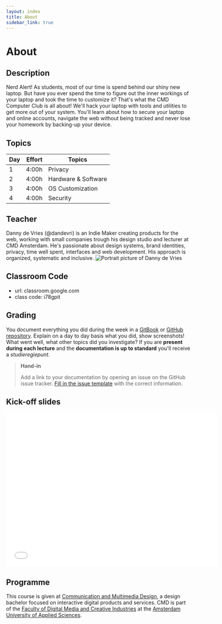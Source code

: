 ```yaml
---
layout: index
title: About
sidebar_link: true
---
```


# About

## Description
Nerd Alert! As students, most of our time is spend behind our shiny new laptop. But have you ever spend the time to figure out the inner workings of your laptop and took the time to customize it? That's what the CMD Computer Club is all about! We'll hack your laptop with tools and utilities to get more out of your system. You'll learn about how to secure your laptop and online accounts, navigate the web without being tracked and never lose your homework by backing-up your device.

## Topics

| Day | Effort | Topics                   |
| ---- | -----: | ---------------------- |
| 1    |  4:00h | Privacy                |
| 2    |  4:00h | Hardware & Software    |
| 3    |  4:00h | OS Customization       |
| 4    |  4:00h | Security               |

## Teacher
Danny de Vries (@dandevri) is an Indie Maker creating products for the web, working with small companies trough his design studio and lecturer at CMD Amsterdam. He's passionate about design systems, brand identities, privacy, time well spent, interfaces and web development. His approach is organized, systematic and inclusive.
![Portrait picture of Danny de Vries](https://www.dandevri.es/static/img/photos/portrait.jpg)

## Classroom Code
* url: classroom.google.com
* class code: i78gpit

## Grading
You document everything you did during the week in a [GitBook][gitbook] or [GitHub repository][repo]. Explain on a day to day basis what you did, show screenshots! What went well, what other topics did you investigate? If you are **present during each lecture** and the **documentation is up to standard** you'll receive a *studieregiepunt*.

> **Hand-in**
>
> Add a link to your documentation by opening an issue on the GitHub issue tracker. [Fill in the issue template][issue] with the correct information.

## Kick-off slides

<iframe src="//slides.com/dandevri/kick-off-1/embed" width="576" height="420" scrolling="no" frameborder="0" webkitallowfullscreen mozallowfullscreen allowfullscreen></iframe>

## Programme

This course is given at [Communication and Multimedia Design][bachelor], a
design bachelor focused on interactive digital products and services.  CMD is
part of the [Faculty of Digital Media and Creative Industries][faculty] at the
[Amsterdam University of Applied Sciences][university].

[bachelor]: https://www.cmd-amsterdam.nl/english/
[faculty]: https://www.amsterdamuas.com/faculty/fdmci/faculty-of-digital-media-and-creative-industries.html
[university]: https://www.amsterdamuas.com
[gitbook]: https://docs.gitbook.com/
[repo]: https://help.github.com/en/articles/create-a-repo
[issue]: https://github.com/dandevri/cmd-computer-club/issues/new/choose
